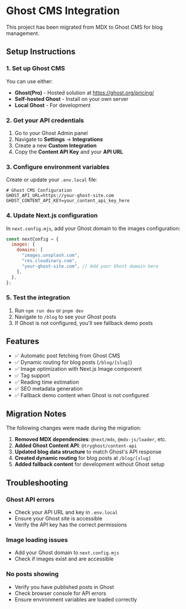 # Ghost CMS Integration

This project has been migrated from MDX to Ghost CMS for blog management.

## Setup Instructions

### 1. Set up Ghost CMS

You can use either:

- **Ghost(Pro)** - Hosted solution at https://ghost.org/pricing/
- **Self-hosted Ghost** - Install on your own server
- **Local Ghost** - For development

### 2. Get your API credentials

1. Go to your Ghost Admin panel
2. Navigate to **Settings** → **Integrations**
3. Create a new **Custom Integration**
4. Copy the **Content API Key** and your **API URL**

### 3. Configure environment variables

Create or update your `.env.local` file:

```env
# Ghost CMS Configuration
GHOST_API_URL=https://your-ghost-site.com
GHOST_CONTENT_API_KEY=your_content_api_key_here
```

### 4. Update Next.js configuration

In `next.config.mjs`, add your Ghost domain to the images configuration:

```javascript
const nextConfig = {
  images: {
    domains: [
      "images.unsplash.com",
      "res.cloudinary.com",
      "your-ghost-site.com", // Add your Ghost domain here
    ],
  },
};
```

### 5. Test the integration

1. Run `npm run dev` or `pnpm dev`
2. Navigate to `/blog` to see your Ghost posts
3. If Ghost is not configured, you'll see fallback demo posts

## Features

- ✅ Automatic post fetching from Ghost CMS
- ✅ Dynamic routing for blog posts (`/blog/[slug]`)
- ✅ Image optimization with Next.js Image component
- ✅ Tag support
- ✅ Reading time estimation
- ✅ SEO metadata generation
- ✅ Fallback demo content when Ghost is not configured

## Migration Notes

The following changes were made during the migration:

1. **Removed MDX dependencies**: `@next/mdx`, `@mdx-js/loader`, etc.
2. **Added Ghost Content API**: `@tryghost/content-api`
3. **Updated blog data structure** to match Ghost's API response
4. **Created dynamic routing** for blog posts at `/blog/[slug]`
5. **Added fallback content** for development without Ghost setup

## Troubleshooting

### Ghost API errors

- Check your API URL and key in `.env.local`
- Ensure your Ghost site is accessible
- Verify the API key has the correct permissions

### Image loading issues

- Add your Ghost domain to `next.config.mjs`
- Check if images exist and are accessible

### No posts showing

- Verify you have published posts in Ghost
- Check browser console for API errors
- Ensure environment variables are loaded correctly
